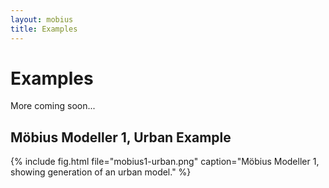 ```yaml
---
layout: mobius
title: Examples
---
```


# Examples

More coming soon...

## Möbius Modeller 1, Urban Example

{% include fig.html file="mobius1-urban.png" caption="Möbius Modeller 1, showing generation of an urban model."  %}

